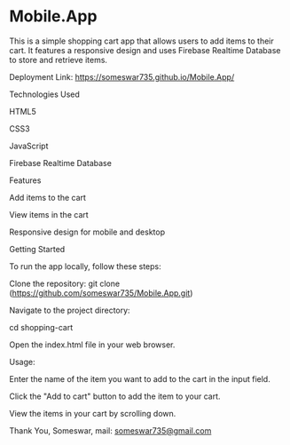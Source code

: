 # Mobile.App
This is a simple shopping cart app that allows users to add items to their cart. It features a responsive design and uses Firebase Realtime Database to store and retrieve items.

Deployment Link: https://someswar735.github.io/Mobile.App/

Technologies Used

HTML5

CSS3

JavaScript

Firebase Realtime Database

Features

Add items to the cart

View items in the cart

Responsive design for mobile and desktop


Getting Started

To run the app locally, follow these steps:

   Clone the repository: git clone (https://github.com/someswar735/Mobile.App.git)
   

Navigate to the project directory:

   cd shopping-cart
   

Open the index.html file in your web browser.


Usage:

Enter the name of the item you want to add to the cart in the input field.

Click the "Add to cart" button to add the item to your cart.

View the items in your cart by scrolling down.


Thank You,
Someswar,
mail: someswar735@gmail.com
